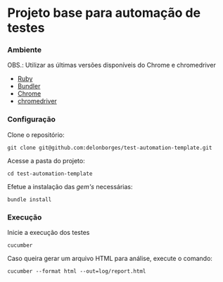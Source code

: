 # Projeto base para automação de testes

### Ambiente
OBS.: Utilizar as últimas versões disponíveis do Chrome e chromedriver
- [Ruby](https://www.ruby-lang.org/pt/ "Ruby")
- [Bundler](https://bundler.io/ "Bundler")
- [Chrome](https://www.google.com/intl/pt-BR/chrome/ "Chrome")
- [chromedriver](https://chromedriver.chromium.org/downloads "chromedriver")


### Configuração

Clone o repositório:
```
git clone git@github.com:delonborges/test-automation-template.git
```
Acesse a pasta do projeto:
```
cd test-automation-template
```
Efetue a instalação das _gem's_ necessárias:
```
bundle install
```


### Execução
Inicie a execução dos testes
```
cucumber
```
Caso queira gerar um arquivo HTML para análise, execute o comando:
```
cucumber --format html --out=log/report.html
